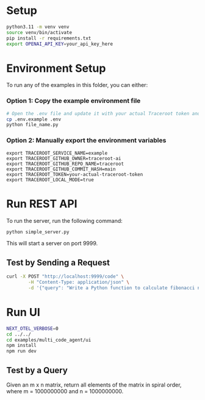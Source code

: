 # Setup

```bash
python3.11 -m venv venv
source venv/bin/activate
pip install -r requirements.txt
export OPENAI_API_KEY=your_api_key_here
```

# Environment Setup

To run any of the examples in this folder, you can either:

### Option 1: Copy the example environment file

```bash
# Open the .env file and update it with your actual Traceroot token and details
cp .env.example .env
python file_name.py
```

### Option 2: Manually export the environment variables

```
export TRACEROOT_SERVICE_NAME=example
export TRACEROOT_GITHUB_OWNER=traceroot-ai
export TRACEROOT_GITHUB_REPO_NAME=traceroot
export TRACEROOT_GITHUB_COMMIT_HASH=main
export TRACEROOT_TOKEN=your-actual-traceroot-token
export TRACEROOT_LOCAL_MODE=true
```

# Run REST API

To run the server, run the following command:

```bash
python simple_server.py
```

This will start a server on port 9999.

## Test by Sending a Request

```bash
curl -X POST "http://localhost:9999/code" \
        -H "Content-Type: application/json" \
        -d '{"query": "Write a Python function to calculate fibonacci numbers"}'
```

# Run UI

```bash
NEXT_OTEL_VERBOSE=0
cd ../../
cd examples/multi_code_agent/ui
npm install
npm run dev
```

## Test by a Query

Given an m x n matrix, return all elements of the matrix in spiral order, where m = 1000000000 and n = 1000000000.
